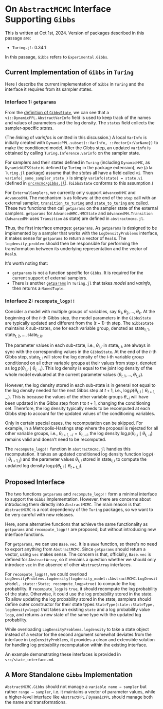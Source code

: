 # On `AbstractMCMC` Interface Supporting `Gibbs`

This is written at Oct 1st, 2024. Version of packages described in this passage are:

* `Turing.jl`: 0.34.1

In this passage, `Gibbs` refers to `Experimental.Gibbs`.

## Current Implementation of `Gibbs` in `Turing`

Here I describe the current implementation of `Gibbs` in `Turing` and the interface it requires from its sampler states.

### Interface 1: `getparams`

From the [definition of `GibbsState`](https://github.com/TuringLang/Turing.jl/blob/3c91eec43176d26048b810aae0f6f2fac0686cfa/src/experimental/gibbs.jl#L244-L248), we can see that a `vi::DynamicPPL.AbstractVarInfo` field is used to keep track of the names and values of parameters and the log density. The `states` field collects the sampler-specific *state*s.

(The *link*ing of *varinfo*s is omitted in this discussion.)
A local `VarInfo` is initially created with `DynamicPPL.subset(::VarInfo, ::Vector{<:VarName})` to make the conditioned model. After the Gibbs step, an updated `varinfo` is obtained by calling `Turing.Inference.varinfo` on the sampler state.

For samplers and their states defined in `Turing` (including `DynamicHMC`, as `DynamicNUTSState` is defined by `Turing` in the package extension), we (à la `Turing.jl` package) assume that the *state*s all have a field called `vi`. Then `varinfo(_some_sampler_state_)` is simply `varinfo(state) = state.vi` (defined in [`src/mcmc/gibbs.jl`](https://github.com/TuringLang/Turing.jl/blob/3c91eec43176d26048b810aae0f6f2fac0686cfa/src/mcmc/gibbs.jl#L97)). (`GibbsState` conforms to this assumption.)

For `ExternalSamplers`, we currently only support `AdvancedHMC` and `AdvancedMH`. The mechanism is as follows: at the end of the `step` call with an external sampler, [`transition_to_turing` and `state_to_turing` are called](https://github.com/TuringLang/Turing.jl/blob/3c91eec43176d26048b810aae0f6f2fac0686cfa/src/mcmc/abstractmcmc.jl#L147). These two functions then call `getparams` on the sampler state of the external samplers. `getparams` for `AdvancedHMC.HMCState` and `AdvancedMH.Transition` (`AdvancedMH` uses `Transition` as state) are defined in `abstractmcmc.jl`.

Thus, the first interface emerges: `getparams`. As `getparams` is designed to be implemented by a sampler that works with the `LogDensityProblems` interface, it makes sense for `getparams` to return a vector of `Real`s. The `logdensity_problem` should then be responsible for performing the transformation between its underlying representation and the vector of `Real`s.

It's worth noting that:

* `getparams` is not a function specific for `Gibbs`. It is required for the current support of external samplers.
* There is another [`getparams`](https://github.com/TuringLang/Turing.jl/blob/3c91eec43176d26048b810aae0f6f2fac0686cfa/src/mcmc/Inference.jl#L328-L351) in `Turing.jl` that takes *model* and *varinfo*, then returns a `NamedTuple`.

### Interface 2: `recompute_logp!!`

Consider a model with multiple groups of variables, say $\theta_1, \theta_2, \ldots, \theta_k$. At the beginning of the $t$-th Gibbs step, the model parameters in the `GibbsState` are typically updated and different from the $(t-1)$-th step. The `GibbsState` maintains $k$ sub-states, one for each variable group, denoted as $\text{state}_{t,1}, \text{state}_{t,2}, \ldots, \text{state}_{t,k}$.

The parameter values in each sub-state, i.e., $\theta_{t,i}$ in $\text{state}_{t,i}$, are always in sync with the corresponding values in the `GibbsState`. At the end of the $t$-th Gibbs step, $\text{state}_{t,i}$ will store the log density of the $i$-th variable group conditioned on all other variable groups at their values from step $t$, denoted as $\log p(\theta_{t,i} \mid \theta_{t,-i})$. This log density is equal to the joint log density of the whole model evaluated at the current parameter values $(\theta_{t,1}, \ldots, \theta_{t,k})$.

However, the log density stored in each sub-state is in general not equal to the log density needed for the next Gibbs step at $t+1$, i.e., $\log p(\theta_{t,i} \mid \theta_{t+1,-i})$. This is because the values of the other variable groups $\theta_{-i}$ will have been updated in the Gibbs step from $t$ to $t+1$, changing the conditioning set. Therefore, the log density typically needs to be recomputed at each Gibbs step to account for the updated values of the conditioning variables.

Only in certain special cases, the recomputation can be skipped. For example, in a Metropolis-Hastings step where the proposal is rejected for all other variable groups, i.e., $\theta_{t+1,-i} = \theta_{t,-i}$, the log density $\log p(\theta_{t,i} \mid \theta_{t,-i})$ remains valid and doesn't need to be recomputed.

The `recompute_logp!!` function in `abstractmcmc.jl` handles this recomputation. It takes an updated conditioned log density function $\log p(\cdot \mid \theta_{t+1,j})$ and the parameter values $\theta_{t,i}$ stored in $\text{state}_{t,i}$ to compute the updated log density $\log p(\theta_{t,i} \mid \theta_{t+1,j})$.

## Proposed Interface

The two functions `getparams` and `recompute_logp!!` form a minimal interface to support the `Gibbs` implementation. However, there are concerns about introducing them directly into `AbstractMCMC`. The main reason is that `AbstractMCMC` is a root dependency of the `Turing` packages, so we want to be very careful with new releases.

Here, some alternative functions that achieve the same functionality as `getparams` and `recompute_logp!!` are proposed, but without introducing new interface functions.

For `getparams`, we can use `Base.vec`. It is a `Base` function, so there's no need to export anything from `AbstractMCMC`. Since `getparams` should return a vector, using `vec` makes sense. The concern is that, officially, `Base.vec` is defined for `AbstractArray`, so it remains a question whether we should only introduce `vec` in the absence of other `AbstractArray` interfaces.

For `recompute_logp!!`, we could overload `LogDensityProblems.logdensity(logdensity_model::AbstractMCMC.LogDensityModel, state::State; recompute_logp=true)` to compute the log probability. If `recompute_logp` is `true`, it should recompute the log probability of the state. Otherwise, it could use the log probability stored in the state. To allow updating the log probability stored in the state, samplers should define outer constructor for their state types `StateType(state::StateType, logdensity=logp)` that takes an existing `state` and a log probability value `logp`, and returns a new state of the same type with the updated log probability.

While overloading `LogDensityProblems.logdensity` to take a state object instead of a vector for the second argument somewhat deviates from the interface in `LogDensityProblems`, it provides a clean and extensible solution for handling log probability recomputation within the existing interface.

An example demonstrating these interfaces is provided in `src/state_interface.md`.

## A More Standalone `Gibbs` Implementation

`AbstractMCMC.Gibbs` should not manage a `variable name → sampler` but rather `range → sampler`, i.e. it maintains a vector of parameter values, while a higher-level interface like `AbstractPPL` / `DynamicPPL` should manage both the name and transformations.

